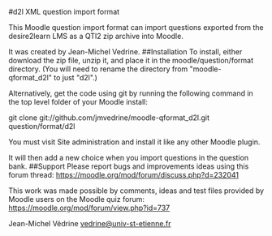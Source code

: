 #d2l XML question import format

This Moodle question import format can import questions exported from the desire2learn LMS as a QTI2 zip archive into Moodle.

It was created by Jean-Michel Vedrine.
##Installation
To install, either download the zip file, unzip it, and place it in the moodle/question/format directory. (You will need to rename the directory from "moodle-qformat_d2l" to just "d2l".)

Alternatively, get the code using git by running the following command in the top level folder of your Moodle install:

git clone git://github.com/jmvedrine/moodle-qformat_d2l.git question/format/d2l

You must visit Site administration and install it like any other Moodle plugin.

It will then add a new choice when you import questions in the question bank.
##Support
Please report bugs and improvements ideas using this forum thread:
https://moodle.org/mod/forum/discuss.php?d=232041

This work was made possible by comments, ideas and test files provided by Moodle users on the Moodle quiz forum:
https://moodle.org/mod/forum/view.php?id=737

Jean-Michel Védrine
vedrine@univ-st-etienne.fr